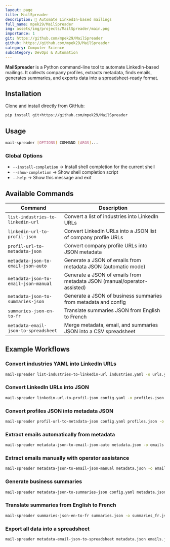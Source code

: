```yaml
---
layout: page
title: MailSpreader
description: 📧 Automate LinkedIn-based mailings
full_name: mpek29/MailSpreader
img: assets/img/projects/MailSpreader/main.png
importance: 1
git: https://github.com/mpek29/MailSpreader
github: https://github.com/mpek29/MailSpreader
category: Computer Science
subcategory: DevOps & Automation
---
```




**MailSpreader** is a Python command-line tool to automate LinkedIn-based mailings.
It collects company profiles, extracts metadata, finds emails, generates summaries, and exports data into a spreadsheet-ready format.

## Installation


Clone and install directly from GitHub:

```bash
pip install git+https://github.com/mpek29/MailSpreader
```

## Usage


```bash
mail-spreader [OPTIONS] COMMAND [ARGS]...
```

### Global Options



* `--install-completion` → Install shell completion for the current shell  
* `--show-completion` → Show shell completion script  
* `--help` → Show this message and exit  

## Available Commands


| Command                                  | Description                                                                |
| ---------------------------------------- | -------------------------------------------------------------------------- |
| `list-industries-to-linkedin-url`        | Convert a list of industries into LinkedIn URLs                            |
| `linkedin-url-to-profil-json`            | Convert LinkedIn URLs into a JSON list of company profile URLs             |
| `profil-url-to-metadata-json`            | Convert company profile URLs into JSON metadata                            |
| `metadata-json-to-email-json-auto`       | Generate a JSON of emails from metadata JSON (automatic mode)              |
| `metadata-json-to-email-json-manual`     | Generate a JSON of emails from metadata JSON (manual/operator-assisted)    |
| `metadata-json-to-summaries-json`        | Generate a JSON of business summaries from metadata and config             |
| `summaries-json-en-to-fr`                | Translate summaries JSON from English to French                            |
| `metadata-email-json-to-spreadsheet`     | Merge metadata, email, and summaries JSON into a CSV spreadsheet           |

## Example Workflows


### Convert industries YAML into LinkedIn URLs



```bash
mail-spreader list-industries-to-linkedin-url industries.yaml -o urls.yaml
```

### Convert LinkedIn URLs into JSON



```bash
mail-spreader linkedin-url-to-profil-json config.yaml -o profiles.json
```

### Convert profiles JSON into metadata JSON



```bash
mail-spreader profil-url-to-metadata-json config.yaml profiles.json -o metadata.json
```

### Extract emails automatically from metadata



```bash
mail-spreader metadata-json-to-email-json-auto metadata.json -o emails.json
```

### Extract emails manually with operator assistance



```bash
mail-spreader metadata-json-to-email-json-manual metadata.json -o emails.json
```

### Generate business summaries



```bash
mail-spreader metadata-json-to-summaries-json config.yaml metadata.json -o summaries.json
```

### Translate summaries from English to French



```bash
mail-spreader summaries-json-en-to-fr summaries.json -o summaries_fr.json
```

### Export all data into a spreadsheet



```bash
mail-spreader metadata-email-json-to-spreadsheet metadata.json emails.json summaries.json -o prospects.csv
```

